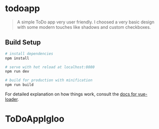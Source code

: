 # todoapp

> A simple ToDo app very user friendly. I choosed a very basic design with some modern touches like shadows and custom checkboxes. 



## Build Setup

``` bash
# install dependencies
npm install

# serve with hot reload at localhost:8080
npm run dev

# build for production with minification
npm run build
```

For detailed explanation on how things work, consult the [docs for vue-loader](http://vuejs.github.io/vue-loader).
# ToDoAppIgloo
